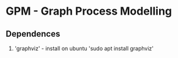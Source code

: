 # GPM - Graph Process Modelling

## Dependences
1. 'graphviz' - install on ubuntu 'sudo apt install graphviz'

